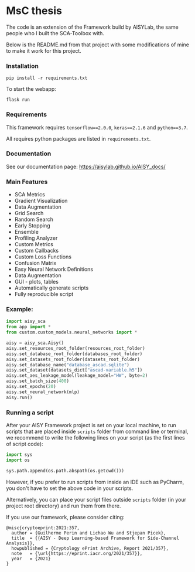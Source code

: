 # MsC thesis

The code is an extension of the Framework build by AISYLab, the same people who I built the SCA-Toolbox with.

Below is the README.md from that project with some modifications of mine to make it work for this project.

### Installation

```
pip install -r requirements.txt
```

To start the webapp:

```
flask run
```

### Requirements

This framework requires ```tensorflow==2.0.0```, ```keras==2.1.6``` and ```python==3.7```.

All requires python packages are listed in ```requirements.txt```.

### Documentation

See our documentation page: https://aisylab.github.io/AISY_docs/

### Main Features

- SCA Metrics
- Gradient Visualization
- Data Augmentation 
- Grid Search
- Random Search
- Early Stopping
- Ensemble
- Profiling Analyzer  
- Custom Metrics
- Custom Callbacks
- Custom Loss Functions  
- Confusion Matrix
- Easy Neural Network Definitions
- Data Augmentation
- GUI - plots, tables
- Automatically generate scripts 
- Fully reproducible script   

### Example:

```python
import aisy_sca
from app import *
from custom.custom_models.neural_networks import *

aisy = aisy_sca.Aisy()
aisy.set_resources_root_folder(resources_root_folder)
aisy.set_database_root_folder(databases_root_folder)
aisy.set_datasets_root_folder(datasets_root_folder)
aisy.set_database_name("database_ascad.sqlite")
aisy.set_dataset(datasets_dict["ascad-variable.h5"])
aisy.set_aes_leakage_model(leakage_model="HW", byte=2)
aisy.set_batch_size(400)
aisy.set_epochs(20)
aisy.set_neural_network(mlp)
aisy.run()
```

### Running a script

After your AISY Framework project is set on your local machine, to run scripts that are placed inside ```scripts``` folder from 
command line or terminal, we recommend to write the following lines on your script (as the first lines of script code):

```python
import sys
import os

sys.path.append(os.path.abspath(os.getcwd()))
```

However, if you prefer to run scripts from inside an IDE such as PyCharm, you don't have to set the above code in your scripts.

Alternatively, you can place your script files outside ```scripts``` folder (in your project root directory) and run them from there.

If you use our framework, please consider citing:

    @misc{cryptoeprint:2021:357,
      author = {Guilherme Perin and Lichao Wu and Stjepan Picek},
      title  = {{AISY - Deep Learning-based Framework for Side-Channel Analysis}},
      howpublished = {Cryptology ePrint Archive, Report 2021/357},
      note   = {\url{https://eprint.iacr.org/2021/357}},
      year   = {2021}
    }